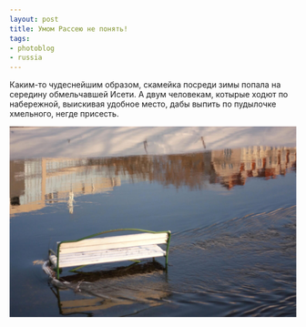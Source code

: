 ```yaml
---
layout: post
title: Умом Рассею не понять!
tags:
- photoblog
- russia
---
```


Каким-то чудеснейшим образом, скамейка&nbsp;посреди зимы&nbsp;попала на середину обмельчавшей Исети. А двум человекам, котырые ходют по набережной,&nbsp;выискивая удобное место,&nbsp;дабы выпить по пудылочке хмельного,&nbsp;негде присесть.

![Cкамейка путешествует по реке Исеть, Екатеринбург, фото Дмитрия Афонина](/assets/images/2017/10/bench.jpg)